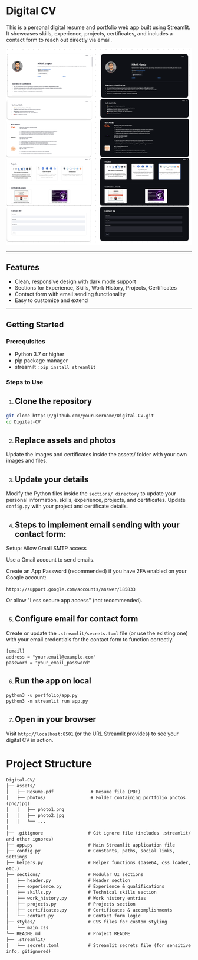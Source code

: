 # Digital CV

This is a personal digital resume and portfolio web app built using Streamlit. It showcases skills, experience, projects, certificates, and includes a contact form to reach out directly via email.

![UI](assets/photos/UI.png)

---

## Features

- Clean, responsive design with dark mode support
- Sections for Experience, Skills, Work History, Projects, Certificates
- Contact form with email sending functionality
- Easy to customize and extend

---

## Getting Started

### Prerequisites

- Python 3.7 or higher
- pip package manager
- streamilt : ```pip install streamlit```

### Steps to Use

1. ## Clone the repository

```bash
git clone https://github.com/yourusername/Digital-CV.git
cd Digital-CV
```
2. ## Replace assets and photos
   
Update the images and certificates inside the assets/ folder with your own images and files.

3. ## Update your details
   
Modify the Python files inside the ```sections/ directory``` to update your personal information, skills, experience, projects, and certificates.
Update ```config.py``` with your project and certificate details.

4. ## Steps to implement email sending with your contact form:

Setup: Allow Gmail SMTP access
   
Use a Gmail account to send emails.
  
Create an App Password (recommended) if you have 2FA enabled on your Google account:
  
```https://support.google.com/accounts/answer/185833```
  
Or allow "Less secure app access" (not recommended).

5. ## Configure email for contact form
   
Create or update the ```.streamlit/secrets.toml``` file (or use the existing one) with your email credentials for the contact form to function correctly.

```
[email]
address = "your.email@example.com"
password = "your_email_password"
```

6. ## Run the app on local

```
python3 -u portfolio/app.py
python3 -m streamlit run app.py
```

7. ## Open in your browser
   
Visit ```http://localhost:8501``` (or the URL Streamlit provides) to see your digital CV in action.

# Project Structure
```
Digital-CV/
├── assets/
│   ├── Resume.pdf              # Resume file (PDF)
│   ├── photos/                 # Folder containing portfolio photos (png/jpg)
│   │   ├── photo1.png
│   │   ├── photo2.jpg
│   │   └── ...                 
│
├── .gitignore                 # Git ignore file (includes .streamlit/ and other ignores)
├── app.py                     # Main Streamlit application file
├── config.py                  # Constants, paths, social links, settings
├── helpers.py                 # Helper functions (base64, css loader, etc.)
├── sections/                  # Modular UI sections
│   ├── header.py              # Header section
│   ├── experience.py          # Experience & qualifications
│   ├── skills.py              # Technical skills section
│   ├── work_history.py        # Work history entries
│   ├── projects.py            # Projects section
│   ├── certificates.py        # Certificates & accomplishments
│   └── contact.py             # Contact form logic
├── styles/                    # CSS files for custom styling
│   └── main.css
└── README.md                  # Project README
├── .streamlit/
│   └── secrets.toml           # Streamlit secrets file (for sensitive info, gitignored)
```
